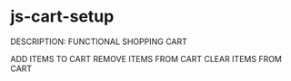 # js-cart-setup

DESCRIPTION: FUNCTIONAL SHOPPING CART

ADD ITEMS TO CART
REMOVE ITEMS FROM CART
CLEAR ITEMS FROM CART

